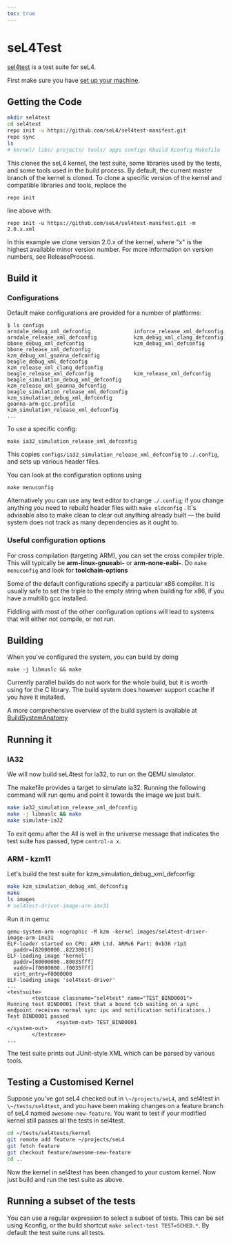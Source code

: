 ```yaml
---
toc: true
---
```

# seL4Test

[sel4test](https://github.com/seL4/sel4test-manifest) is a test suite for seL4.

First make sure you have
[set up your machine](https://wiki.sel4.systems/Getting%20started#Setting_up_your_machine). 

## Getting the Code 

~~~bash
mkdir sel4test
cd sel4test
repo init -u https://github.com/seL4/sel4test-manifest.git
repo sync
ls 
# kernel/ libs/ projects/ tools/ apps configs Kbuild Kconfig Makefile
~~~

This clones the seL4 kernel, the test suite, some libraries used by the
tests, and some tools used in the build process. By default, the current
master branch of the kernel is cloned. To clone a specific version of
the kernel and compatible libraries and tools, replace the
```
repo init
```
line above with:
```
repo init -u https://github.com/seL4/sel4test-manifest.git -m 2.0.x.xml
```

In this example we clone version 2.0.x of the kernel, where "x" is the
highest available minor version number. For more information on version
numbers, see ReleaseProcess. 
## Build it
### Configurations

Default make configurations are provided for a number of platforms:
```
$ ls configs 
arndale_debug_xml_defconfig              inforce_release_xml_defconfig
arndale_release_xml_defconfig            kzm_debug_xml_clang_defconfig
bbone_debug_xml_defconfig                kzm_debug_xml_defconfig
bbone_release_xml_defconfig              kzm_debug_xml_goanna_defconfig
beagle_debug_xml_defconfig               kzm_release_xml_clang_defconfig
beagle_release_xml_defconfig             kzm_release_xml_defconfig
beagle_simulation_debug_xml_defconfig    kzm_release_xml_goanna_defconfig
beagle_simulation_release_xml_defconfig  kzm_simulation_debug_xml_defconfig
goanna-arm-gcc.profile                   kzm_simulation_release_xml_defconfig
...
```

To use a specific config:

```
make ia32_simulation_release_xml_defconfig
```

This copies `configs/ia32_simulation_release_xml_defconfig` to
`./.config`, and sets up various header files.

You can look at the configuration options using

```
make menuconfig
```

Alternatively you can use any text editor to change `./.config`; if
you change anything you need to rebuild header files with
`make oldconfig`
. It's advisable also to make clean to clear out anything
already built — the build system does not track as many dependencies as
it ought to. 

### Useful configuration options
For cross compilation (targeting ARM), you can set the cross compiler triple. This will
typically be **arm-linux-gnueabi-** or **arm-none-eabi-**. Do
`make menuconfig` and look for **toolchain-options**

Some of the default configurations specify a particular x86 compiler. It
is usually safe to set the triple to the empty string when building for
x86, if you have a multilib gcc installed.

Fiddling with most of the other configuration options will lead to
systems that will either not compile, or not run.
## Building
When you've configured the system, you can build by doing

~~~
make -j libmuslc && make
~~~

Currently parallel builds do not work for the whole build, but it is
worth using for the C library. The build system does however support
ccache if you have it installed.

A more comprehensive overview of the build system is available at
[BuildSystemAnatomy](../BuildSystemAnatomy)

## Running it


### IA32
 We will now build seL4test for ia32, to run on the QEMU
simulator.

The makefile provides a target to simulate ia32. Running the following
command will run qemu and point it towards the image we just built.
~~~bash
make ia32_simulation_release_xml_defconfig
make -j libmuslc && make
make simulate-ia32
~~~

To exit qemu after the All is well in the universe message that
indicates the test suite has passed, type `control-a x`.

### ARM - kzm11


Let's build the test suite for kzm_simulation_debug_xml_defconfig:
~~~bash
make kzm_simulation_debug_xml_defconfig
make
ls images
# sel4test-driver-image-arm-imx31
~~~

Run it in qemu:
~~~
qemu-system-arm -nographic -M kzm -kernel images/sel4test-driver-image-arm-imx31
ELF-loader started on CPU: ARM Ltd. ARMv6 Part: 0xb36 r1p3
  paddr=[82000000..8223001f]
ELF-loading image 'kernel'
  paddr=[80000000..80035fff]
  vaddr=[f0000000..f0035fff]
  virt_entry=f0000000
ELF-loading image 'sel4test-driver'
...
<testsuite>
        <testcase classname="sel4test" name="TEST_BIND0001">
Running test BIND0001 (Test that a bound tcb waiting on a sync endpoint receives normal sync ipc and notification notifications.)
Test BIND0001 passed
                <system-out> TEST_BIND0001
</system-out>
        </testcase>
...
~~~

The test suite prints out
JUnit-style XML which can be parsed by various tools.

## Testing a Customised Kernel

Suppose you've got seL4 checked out in `\~/projects/seL4`, and sel4test in
`\~/tests/sel4test`, and you have been making changes on a feature branch of seL4 named
`awesome-new-feature`. You want to test if your modified kernel
still passes all the tests in sel4test.

~~~bash
cd ~/tests/sel4tests/kernel
git remote add feature ~/projects/seL4
git fetch feature
git checkout feature/awesome-new-feature
cd ..
~~~

Now the kernel in sel4test has been changed to your custom kernel.
Now just build and run the test suite as above.

## Running a subset of the tests
You can use a regular expression to select a subset of
tests. This can be set using Kconfig, or the build shortcut
`make select-test TEST=SCHED.*`. By default the test suite runs all tests.
